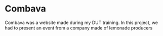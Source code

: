# Combava

Combava was a website made during my DUT training.
In this project, we had to present an event from a company made of lemonade producers
